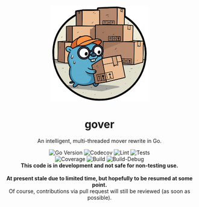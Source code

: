 <div align="center">
    <img alt="Logo" src="gover.png" width="260">
    <h1>gover</h1>
    <p>An intelligent, multi-threaded mover rewrite in Go.</p>
</div>

<div align="center">
    <img alt="Go Version" src="https://img.shields.io/badge/Go-%3E%3D%201.24.1-%23007d9c">
    <img alt="Codecov" src="https://codecov.io/gh/desertwitch/gover/graph/badge.svg?token=RDCMNK8QQB">
    <img alt="Lint" src="https://github.com/desertwitch/gover/actions/workflows/golangci-lint.yml/badge.svg">
    <img alt="Tests" src="https://github.com/desertwitch/gover/actions/workflows/golang-tests.yml/badge.svg">
    <br />
    <img alt="Coverage" src="https://github.com/desertwitch/gover/actions/workflows/golang-coverage.yml/badge.svg">
    <img alt="Build" src="https://github.com/desertwitch/gover/actions/workflows/golang-build.yml/badge.svg">
    <img alt="Build-Debug" src="https://github.com/desertwitch/gover/actions/workflows/golang-build-debug.yml/badge.svg">
    <br />
    <b>This code is in development and not safe for non-testing use.</b>
    <br /><br />
    <b>At present stale due to limited time, but hopefully to be resumed at some point.</b>
    <br />
    Of course, contributions via pull request will still be reviewed (as soon as possible).
</div>
